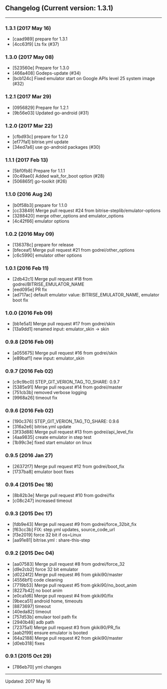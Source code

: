 ## Changelog (Current version: 1.3.1)

-----------------

### 1.3.1 (2017 May 16)

* [caad989] prepare for 1.3.1
* [4cc63f9] Lts fix (#37)

### 1.3.0 (2017 May 08)

* [523560e] Prepare for 1.3.0
* [466a408] Godeps-update (#34)
* [bcb124c] Fixed emulator start on Google APIs level 25 system image (#32)

### 1.2.1 (2017 Mar 29)

* [0956829] Prepare for 1.2.1
* [9b56e03] Updated go-android (#31)

### 1.2.0 (2017 Mar 22)

* [cfbd93c] prepare for 1.2.0
* [ef77fa1] bitrise.yml update
* [34ed7a6] use go-android packages (#30)

### 1.1.1 (2017 Feb 13)

* [5bf0fb8] Prepare for 1.1.1
* [0c49ae0] Added wait_for_boot option (#28)
* [506865f] go-toolkit (#26)

### 1.1.0 (2016 Aug 24)

* [b0f58b3] prepare for 1.1.0
* [cc33849] Merge pull request #24 from bitrise-steplib/emulator-options
* [3288420] merge other_options and emulator_options
* [4c42f66] emulator options

### 1.0.2 (2016 May 09)

* [136378c] prepare for release
* [bfeceaf] Merge pull request #21 from godrei/other_options
* [c6c5990] emulator other options

### 1.0.1 (2016 Feb 11)

* [2db42c1] Merge pull request #18 from godrei/BITRISE_EMULATOR_NAME
* [eed095e] PR fix
* [ad717ac] default emulator value: BITRISE_EMULATOR_NAME, emulator boot fix

### 1.0.0 (2016 Feb 09)

* [bb1e5a1] Merge pull request #17 from godrei/skin
* [13a9dd1] renamed input: emulator_skin -> skin

### 0.9.8 (2016 Feb 09)

* [a055675] Merge pull request #16 from godrei/skin
* [e89baf1] new input: emulator_skin

### 0.9.7 (2016 Feb 02)

* [c9c9bc0] STEP_GIT_VERION_TAG_TO_SHARE: 0.9.7
* [5385e91] Merge pull request #14 from godrei/master
* [751cb3b] removed verbose logging
* [9968a26] timeout fix

### 0.9.6 (2016 Feb 02)

* [190c376] STEP_GIT_VERION_TAG_TO_SHARE: 0.9.6
* [316a2e6] bitrise.yml update
* [3f33d88] Merge pull request #13 from godrei/api_level_fix
* [4aa9835] create emulator in step test
* [1b99c3e] fixed start emulator on linux

### 0.9.5 (2016 Jan 27)

* [26372f7] Merge pull request #12 from godrei/boot_fix
* [1737ba8] emulator boot fixes

### 0.9.4 (2015 Dec 18)

* [8b82b3e] Merge pull request #10 from godrei/fix
* [c08c247] increased timeout

### 0.9.3 (2015 Dec 17)

* [fdb9e43] Merge pull request #9 from godrei/force_32bit_fix
* [f63cc3b] FIX: step.yml updates, source_code_url
* [f3e2019] force 32 bit if os=Linux
* [aa91e81] bitrise.yml : share-this-step

### 0.9.2 (2015 Dec 04)

* [aa07583] Merge pull request #8 from godrei/force_32
* [d9e2cb2] force 32 bit emulator
* [d0224f2] Merge pull request #6 from gkiki90/master
* [4556bf1] code cleaning
* [7719b53] Merge pull request #5 from gkiki90/no_boot_anim
* [8227b42] no boot anim
* [e0ca1d6] Merge pull request #4 from gkiki90/fix
* [9beca51] android home, timeouts
* [8873697] timeout
* [40eda82] timeout
* [757d53b] emulaor tool path fix
* [2940b48] adb path
* [72375a1] Merge pull request #3 from gkiki90/PR_fix
* [aab2f99] ensure emulator is booted
* [64a2188] Merge pull request #2 from gkiki90/master
* [d0eb318] fixes

### 0.9.1 (2015 Oct 29)

* [786eb70] yml changes

-----------------

Updated: 2017 May 16